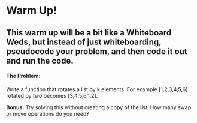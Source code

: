 # Warm Up!

## This warm up will be a bit like a Whiteboard Weds, but instead of just whiteboarding, pseudocode your problem, and then code it out and run the code. 


#### The Problem:

Write a function that rotates a list by k elements. For example [1,2,3,4,5,6] rotated by two becomes [3,4,5,6,1,2]. 

**Bonus:** Try solving this without creating a copy of the list. How many swap or move operations do you need?
